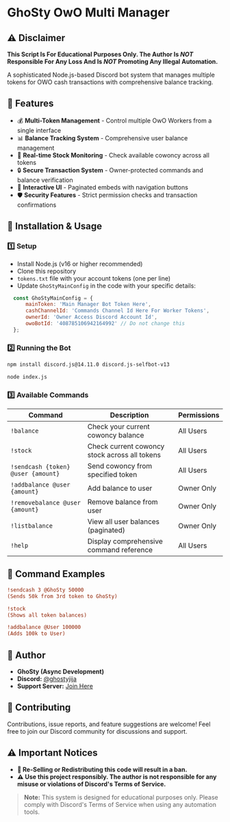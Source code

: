 # GhoSty OwO Multi Manager

## ⚠️ Disclaimer  

**This Script Is For Educational Purposes Only. The Author Is _NOT_ Responsible For Any Loss And Is _NOT_ Promoting Any Illegal Automation.**  

A sophisticated Node.js-based Discord bot system that manages multiple tokens for OWO cash transactions with comprehensive balance tracking.

## 🚀 Features  

- 💰 **Multi-Token Management** - Control multiple OwO Workers from a single interface
- 📊 **Balance Tracking System** - Comprehensive user balance management
- 🔄 **Real-time Stock Monitoring** - Check available cowoncy across all tokens
- 🔒 **Secure Transaction System** - Owner-protected commands and balance verification
- 📱 **Interactive UI** - Paginated embeds with navigation buttons
- 🛡️ **Security Features** - Strict permission checks and transaction confirmations

## 📖 Installation & Usage  

### 1️⃣ Setup  

- Install Node.js (v16 or higher recommended)
- Clone this repository
- `tokens.txt` file with your account tokens (one per line)
- Update `GhoStyMainConfig` in the code with your specific details:

```javascript
  const GhoStyMainConfig = {
      mainToken: 'Main Manager Bot Token Here',
      cashChannelId: 'Commands Channel Id Here For Worker Tokens',
      ownerId: 'Owner Access Discord Account Id',
      owoBotId: '408785106942164992' // Do not change this
  };
```

### 2️⃣ Running the Bot  

```bash
npm install discord.js@14.11.0 discord.js-selfbot-v13
```

```bash
node index.js
```

### 3️⃣ Available Commands  

| Command | Description | Permissions |
|---------|-------------|-------------|
| `!balance` | Check your current cowoncy balance | All Users |
| `!stock` | Check current cowoncy stock across all tokens | All Users |
| `!sendcash {token} @user {amount}` | Send cowoncy from specified token | All Users |
| `!addbalance @user {amount}` | Add balance to user | Owner Only |
| `!removebalance @user {amount}` | Remove balance from user | Owner Only |
| `!listbalance` | View all user balances (paginated) | Owner Only |
| `!help` | Display comprehensive command reference | All Users |

## 🎨 Command Examples  

```ini
!sendcash 3 @GhoSty 50000
(Sends 50k from 3rd token to GhoSty)

!stock
(Shows all token balances)

!addbalance @User 100000
(Adds 100k to User)
```

## 👤 Author  

- **GhoSty (Async Development)**  
- **Discord:** [@ghostyjija](https://discord.com/users/ghostyjija)  
- **Support Server:** [Join Here](https://discord.gg/SyMJymrV8x)  

## 🤝 Contributing  

Contributions, issue reports, and feature suggestions are welcome! Feel free to join our Discord community for discussions and support.

## ⚠️ Important Notices  

- **🚫 Re-Selling or Redistributing this code will result in a ban.**
- **⚠️ Use this project responsibly. The author is not responsible for any misuse or violations of Discord's Terms of Service.**

> **Note:** This system is designed for educational purposes only. Please comply with Discord's Terms of Service when using any automation tools.

